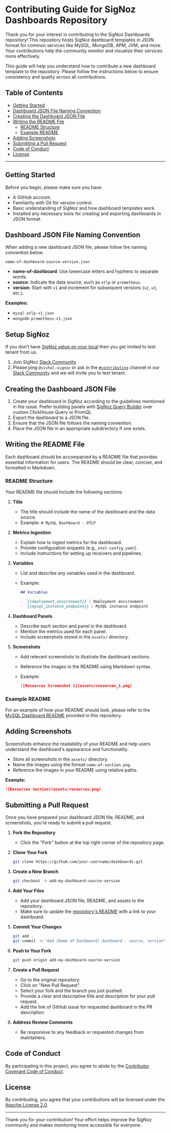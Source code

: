 # Contributing Guide for SigNoz Dashboards Repository

Thank you for your interest in contributing to the SigNoz Dashboards repository! This repository hosts SigNoz dashboard templates in JSON format for common services like MySQL, MongoDB, APM, JVM, and more. Your contributions help the community monitor and visualize their services more effectively.

This guide will help you understand how to contribute a new dashboard template to the repository. Please follow the instructions below to ensure consistency and quality across all contributions.

## Table of Contents

- [Getting Started](#getting-started)
- [Dashboard JSON File Naming Convention](#dashboard-json-file-naming-convention)
- [Creating the Dashboard JSON File](#creating-the-dashboard-json-file)
- [Writing the README File](#writing-the-readme-file)
  - [README Structure](#readme-structure)
  - [Example README](#example-readme)
- [Adding Screenshots](#adding-screenshots)
- [Submitting a Pull Request](#submitting-a-pull-request)
- [Code of Conduct](#code-of-conduct)
- [License](#license)

---

## Getting Started

Before you begin, please make sure you have:

- A GitHub account.
- Familiarity with Git for version control.
- Basic understanding of SigNoz and how dashboard templates work.
- Installed any necessary tools for creating and exporting dashboards in JSON format.

## Dashboard JSON File Naming Convention

When adding a new dashboard JSON file, please follow the naming convention below:

```
name-of-dashboard-source-version.json
```

- **name-of-dashboard**: Use lowercase letters and hyphens to separate words.
- **source**: Indicate the data source, such as `otlp` or `prometheus`.
- **version**: Start with `v1` and increment for subsequent versions (`v2`, `v3`, etc.).

**Examples:**

- `mysql-otlp-v1.json`
- `mongodb-prometheus-v1.json`

## Setup SigNoz
If you don't have [SigNoz setup on your local](https://signoz.io/docs/install/docker/) then you get invited to test tenant from us.
1. Join SigNoz [Slack Community](https://signoz.io/slack)
2. Please ping `@vishal-signoz` or ask in the [`#contributing`](https://signoz-community.slack.com/archives/C01LWQ8KS7M) channel in our [Slack Community](https://signoz.io/slack) and we will invite you to test tenant.

## Creating the Dashboard JSON File

1. Create your dashboard in SigNoz according to the guidelines mentioned in the issue. Prefer building panels with [SigNoz Query Builder](https://signoz.io/docs/userguide/query-builder/) over custom ClickHouse Query or PromQL
2. Export the dashboard to a JSON file.
3. Ensure that the JSON file follows the naming convention.
4. Place the JSON file in an appropriate subdirectory if one exists.

## Writing the README File

Each dashboard should be accompanied by a README file that provides essential information for users. The README should be clear, concise, and formatted in Markdown.

### README Structure

Your README file should include the following sections:

1. **Title**

   - The title should include the name of the dashboard and the data source.
   - Example: `# MySQL Dashboard - OTLP`

2. **Metrics Ingestion**

   - Explain how to ingest metrics for the dashboard.
   - Provide configuration snippets (e.g., `otel-config.yaml`).
   - Include instructions for setting up receivers and pipelines.

3. **Variables**

   - List and describe any variables used in the dashboard.
   - Example:

     ```markdown
     ## Variables

     - `{{deployment_environment}}`: Deployment environment
     - `{{mysql_instance_endpoint}}`: MySQL instance endpoint
     ```

4. **Dashboard Panels**

   - Describe each section and panel in the dashboard.
   - Mention the metrics used for each panel.
   - Include screenshots stored in the `assets/` directory.

5. **Screenshots**

   - Add relevant screenshots to illustrate the dashboard sections.
   - Reference the images in the README using Markdown syntax.
   - Example:

     ```markdown
     ![Resources Screenshot 1](assets/resources_1.png)
     ```

### Example README

For an example of how your README should look, please refer to the [MySQL Dashboard README](https://github.com/SigNoz/dashboards/blob/main/mysql/readme.md) provided in this repository.

## Adding Screenshots

Screenshots enhance the readability of your README and help users understand the dashboard's appearance and functionality.

- Store all screenshots in the `assets/` directory.
- Name the images using the format `name-of-section.png`.
- Reference the images in your README using relative paths.

**Example:**

```markdown
![Resources Section](assets/resources.png)
```

## Submitting a Pull Request

Once you have prepared your dashboard JSON file, README, and screenshots, you're ready to submit a pull request.

1. **Fork the Repository**

   - Click the "Fork" button at the top right corner of the repository page.

2. **Clone Your Fork**

   ```bash
   git clone https://github.com/your-username/dashboards.git
   ```

3. **Create a New Branch**

   ```bash
   git checkout -b add-my-dashboard-source-version
   ```

4. **Add Your Files**

   - Add your dashboard JSON file, README, and assets to the repository.
   - Make sure to update the [repository's README](https://github.com/SigNoz/dashboards?tab=readme-ov-file#available-dashboards) with a link to your dashboard.

5. **Commit Your Changes**

   ```bash
   git add .
   git commit -m "Add [Name of Dashboard] dashboard - source, version"
   ```

6. **Push to Your Fork**

   ```bash
   git push origin add-my-dashboard-source-version
   ```

7. **Create a Pull Request**

   - Go to the original repository.
   - Click on "New Pull Request".
   - Select your fork and the branch you just pushed.
   - Provide a clear and descriptive title and description for your pull request.
   - Add the link of GitHub issue for requested dashboard in the PR description

8. **Address Review Comments**

   - Be responsive to any feedback or requested changes from maintainers.

## Code of Conduct

By participating in this project, you agree to abide by the [Contributor Covenant Code of Conduct](CODE_OF_CONDUCT.md).

## License

By contributing, you agree that your contributions will be licensed under the [Apache License 2.0](LICENSE).

---

Thank you for your contribution! Your effort helps improve the SigNoz community and makes monitoring more accessible for everyone.
